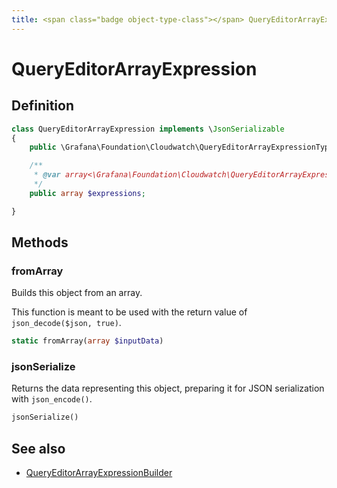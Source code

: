 ```yaml
---
title: <span class="badge object-type-class"></span> QueryEditorArrayExpression
---
```

# <span class="badge object-type-class"></span> QueryEditorArrayExpression

## Definition

```php
class QueryEditorArrayExpression implements \JsonSerializable
{
    public \Grafana\Foundation\Cloudwatch\QueryEditorArrayExpressionType $type;

    /**
     * @var array<\Grafana\Foundation\Cloudwatch\QueryEditorArrayExpression|\Grafana\Foundation\Cloudwatch\QueryEditorPropertyExpression|\Grafana\Foundation\Cloudwatch\QueryEditorGroupByExpression|\Grafana\Foundation\Cloudwatch\QueryEditorFunctionExpression|\Grafana\Foundation\Cloudwatch\QueryEditorFunctionParameterExpression|\Grafana\Foundation\Cloudwatch\QueryEditorOperatorExpression>
     */
    public array $expressions;

}
```
## Methods

### <span class="badge object-method"></span> fromArray

Builds this object from an array.

This function is meant to be used with the return value of `json_decode($json, true)`.

```php
static fromArray(array $inputData)
```

### <span class="badge object-method"></span> jsonSerialize

Returns the data representing this object, preparing it for JSON serialization with `json_encode()`.

```php
jsonSerialize()
```

## See also

 * <span class="badge builder"></span> [QueryEditorArrayExpressionBuilder](./builder-QueryEditorArrayExpressionBuilder.md)
